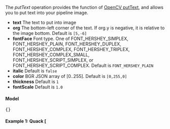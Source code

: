 The _putText_ operation provides the function of [OpenCV putText](http://docs.opencv.org/modules/core/doc/drawing_functions.html#puttext), and allows you to put text into your pipeline image.

* **text** The text to put into image
* **org** The bottom-left corner of the text. If org.y is negative, it is relative to the image bottom. Default is `[5,-6]`
* **fontFace** Font type. One of FONT_HERSHEY_SIMPLEX, FONT_HERSHEY_PLAIN, FONT_HERSHEY_DUPLEX, FONT_HERSHEY_COMPLEX, FONT_HERSHEY_TRIPLEX, FONT_HERSHEY_COMPLEX_SMALL, FONT_HERSHEY_SCRIPT_SIMPLEX, or FONT_HERSHEY_SCRIPT_COMPLEX. Default is `FONT_HERSHEY_PLAIN`
* **italic** Default is `false`
* **color** BGR JSON array of [0..255]. Default is `[0,255,0]`
* **thickness** Default is `1`
* **fontScale** Default is `1.0`

#### Model 
<pre>{}</pre>

#### Example 1: Quack [